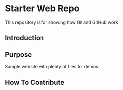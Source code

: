 # Starter Web Repo

This repository is for showing how Git and GitHub work

## Introduction

## Purpose
Sample website with plenty of files for demos

## How To Contribute
